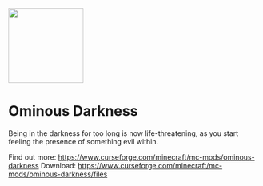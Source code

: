 <img src="https://cdn.discordapp.com/attachments/498903353984811018/968682361409663006/ominous_darkness_logo.png" width=150 height=150/>

# Ominous Darkness
Being in the darkness for too long is now life-threatening, as you start feeling the presence of something evil within.

Find out more: https://www.curseforge.com/minecraft/mc-mods/ominous-darkness
Download: https://www.curseforge.com/minecraft/mc-mods/ominous-darkness/files